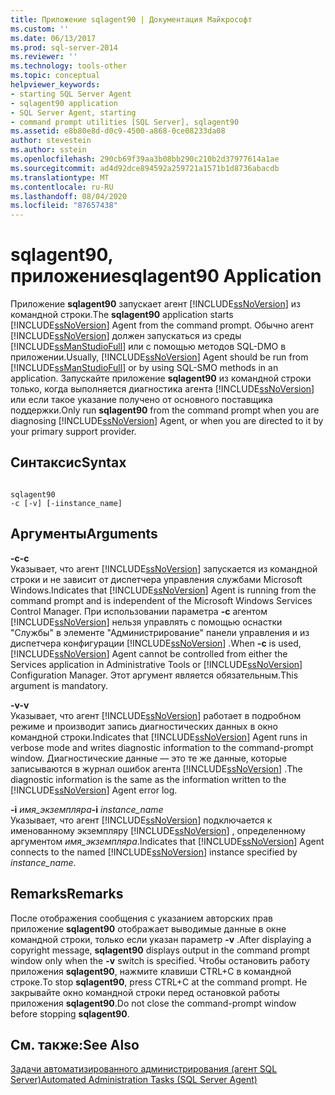 ```yaml
---
title: Приложение sqlagent90 | Документация Майкрософт
ms.custom: ''
ms.date: 06/13/2017
ms.prod: sql-server-2014
ms.reviewer: ''
ms.technology: tools-other
ms.topic: conceptual
helpviewer_keywords:
- starting SQL Server Agent
- sqlagent90 application
- SQL Server Agent, starting
- command prompt utilities [SQL Server], sqlagent90
ms.assetid: e8b80e8d-d0c9-4500-a868-0ce08233da08
author: stevestein
ms.author: sstein
ms.openlocfilehash: 290cb69f39aa3b08bb290c210b2d37977614a1ae
ms.sourcegitcommit: ad4d92dce894592a259721a1571b1d8736abacdb
ms.translationtype: MT
ms.contentlocale: ru-RU
ms.lasthandoff: 08/04/2020
ms.locfileid: "87657438"
---
```

# <a name="sqlagent90-application"></a><span data-ttu-id="ac5ce-102">sqlagent90, приложение</span><span class="sxs-lookup"><span data-stu-id="ac5ce-102">sqlagent90 Application</span></span>
  <span data-ttu-id="ac5ce-103">Приложение **sqlagent90** запускает агент [!INCLUDE[ssNoVersion](../includes/ssnoversion-md.md)] из командной строки.</span><span class="sxs-lookup"><span data-stu-id="ac5ce-103">The **sqlagent90** application starts [!INCLUDE[ssNoVersion](../includes/ssnoversion-md.md)] Agent from the command prompt.</span></span> <span data-ttu-id="ac5ce-104">Обычно агент [!INCLUDE[ssNoVersion](../includes/ssnoversion-md.md)] должен запускаться из среды [!INCLUDE[ssManStudioFull](../includes/ssmanstudiofull-md.md)] или с помощью методов SQL-DMO в приложении.</span><span class="sxs-lookup"><span data-stu-id="ac5ce-104">Usually, [!INCLUDE[ssNoVersion](../includes/ssnoversion-md.md)] Agent should be run from [!INCLUDE[ssManStudioFull](../includes/ssmanstudiofull-md.md)] or by using SQL-SMO methods in an application.</span></span> <span data-ttu-id="ac5ce-105">Запускайте приложение **sqlagent90** из командной строки только, когда выполняется диагностика агента [!INCLUDE[ssNoVersion](../includes/ssnoversion-md.md)] или если такое указание получено от основного поставщика поддержки.</span><span class="sxs-lookup"><span data-stu-id="ac5ce-105">Only run **sqlagent90** from the command prompt when you are diagnosing [!INCLUDE[ssNoVersion](../includes/ssnoversion-md.md)] Agent, or when you are directed to it by your primary support provider.</span></span>  
  
## <a name="syntax"></a><span data-ttu-id="ac5ce-106">Синтаксис</span><span class="sxs-lookup"><span data-stu-id="ac5ce-106">Syntax</span></span>  
  
```  
  
sqlagent90  
-c [-v] [-iinstance_name]  
```  
  
## <a name="arguments"></a><span data-ttu-id="ac5ce-107">Аргументы</span><span class="sxs-lookup"><span data-stu-id="ac5ce-107">Arguments</span></span>  
 <span data-ttu-id="ac5ce-108">**-c**</span><span class="sxs-lookup"><span data-stu-id="ac5ce-108">**-c**</span></span>  
 <span data-ttu-id="ac5ce-109">Указывает, что агент [!INCLUDE[ssNoVersion](../includes/ssnoversion-md.md)] запускается из командной строки и не зависит от диспетчера управления службами Microsoft Windows.</span><span class="sxs-lookup"><span data-stu-id="ac5ce-109">Indicates that [!INCLUDE[ssNoVersion](../includes/ssnoversion-md.md)] Agent is running from the command prompt and is independent of the Microsoft Windows Services Control Manager.</span></span> <span data-ttu-id="ac5ce-110">При использовании параметра **-c** агентом [!INCLUDE[ssNoVersion](../includes/ssnoversion-md.md)] нельзя управлять с помощью оснастки "Службы" в элементе "Администрирование" панели управления и из диспетчера конфигурации [!INCLUDE[ssNoVersion](../includes/ssnoversion-md.md)] .</span><span class="sxs-lookup"><span data-stu-id="ac5ce-110">When **-c** is used, [!INCLUDE[ssNoVersion](../includes/ssnoversion-md.md)] Agent cannot be controlled from either the Services application in Administrative Tools or [!INCLUDE[ssNoVersion](../includes/ssnoversion-md.md)] Configuration Manager.</span></span> <span data-ttu-id="ac5ce-111">Этот аргумент является обязательным.</span><span class="sxs-lookup"><span data-stu-id="ac5ce-111">This argument is mandatory.</span></span>  
  
 <span data-ttu-id="ac5ce-112">**-v**</span><span class="sxs-lookup"><span data-stu-id="ac5ce-112">**-v**</span></span>  
 <span data-ttu-id="ac5ce-113">Указывает, что агент [!INCLUDE[ssNoVersion](../includes/ssnoversion-md.md)] работает в подробном режиме и производит запись диагностических данных в окно командной строки.</span><span class="sxs-lookup"><span data-stu-id="ac5ce-113">Indicates that [!INCLUDE[ssNoVersion](../includes/ssnoversion-md.md)] Agent runs in verbose mode and writes diagnostic information to the command-prompt window.</span></span> <span data-ttu-id="ac5ce-114">Диагностические данные — это те же данные, которые записываются в журнал ошибок агента [!INCLUDE[ssNoVersion](../includes/ssnoversion-md.md)] .</span><span class="sxs-lookup"><span data-stu-id="ac5ce-114">The diagnostic information is the same as the information written to the [!INCLUDE[ssNoVersion](../includes/ssnoversion-md.md)] Agent error log.</span></span>  
  
 <span data-ttu-id="ac5ce-115">**-i** *имя_экземпляра*</span><span class="sxs-lookup"><span data-stu-id="ac5ce-115">**-i** *instance_name*</span></span>  
 <span data-ttu-id="ac5ce-116">Указывает, что агент [!INCLUDE[ssNoVersion](../includes/ssnoversion-md.md)] подключается к именованному экземпляру [!INCLUDE[ssNoVersion](../includes/ssnoversion-md.md)] , определенному аргументом *имя_экземпляра*.</span><span class="sxs-lookup"><span data-stu-id="ac5ce-116">Indicates that [!INCLUDE[ssNoVersion](../includes/ssnoversion-md.md)] Agent connects to the named [!INCLUDE[ssNoVersion](../includes/ssnoversion-md.md)] instance specified by *instance_name*.</span></span>  
  
## <a name="remarks"></a><span data-ttu-id="ac5ce-117">Remarks</span><span class="sxs-lookup"><span data-stu-id="ac5ce-117">Remarks</span></span>  
 <span data-ttu-id="ac5ce-118">После отображения сообщения с указанием авторских прав приложение **sqlagent90** отображает выводимые данные в окне командной строки, только если указан параметр **-v** .</span><span class="sxs-lookup"><span data-stu-id="ac5ce-118">After displaying a copyright message, **sqlagent90** displays output in the command prompt window only when the **-v** switch is specified.</span></span> <span data-ttu-id="ac5ce-119">Чтобы остановить работу приложения **sqlagent90**, нажмите клавиши CTRL+C в командной строке.</span><span class="sxs-lookup"><span data-stu-id="ac5ce-119">To stop **sqlagent90**, press CTRL+C at the command prompt.</span></span> <span data-ttu-id="ac5ce-120">Не закрывайте окно командной строки перед остановкой работы приложения **sqlagent90**.</span><span class="sxs-lookup"><span data-stu-id="ac5ce-120">Do not close the command-prompt window before stopping **sqlagent90**.</span></span>  
  
## <a name="see-also"></a><span data-ttu-id="ac5ce-121">См. также:</span><span class="sxs-lookup"><span data-stu-id="ac5ce-121">See Also</span></span>  
 [<span data-ttu-id="ac5ce-122">Задачи автоматизированного администрирования (агент SQL Server)</span><span class="sxs-lookup"><span data-stu-id="ac5ce-122">Automated Administration Tasks &#40;SQL Server Agent&#41;</span></span>](../ssms/agent/automated-administration-tasks-sql-server-agent.md)  
  
  

